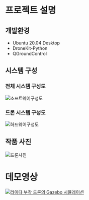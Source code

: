 # 프로젝트 설명
## 개발환경
- Ubuntu 20.04 Desktop
- DroneKit-Python
- QGroundControl

## 시스템 구성
### 전체 시스템 구성도
![소프트웨어구성도](https://github.com/Ohsechan/drone_simulation/assets/77317210/530e9bbc-483d-4738-9102-db29c10285c8)
### 드론 시스템 구성도
![하드웨어구성도](https://github.com/Ohsechan/drone_simulation/assets/77317210/01c5e36f-8835-4298-a602-d463e152c4fb)

## 작품 사진
![드론사진](https://github.com/Ohsechan/drone_simulation/assets/77317210/947a104b-cb65-4ee6-8728-23a7c6e22b8d)

# 데모영상
[![라이다 부착 드론의 Gazebo 시뮬레이션](http://img.youtube.com/vi/cxtyFOeOEIA/0.jpg)](https://youtu.be/cxtyFOeOEIA?t=0s)
